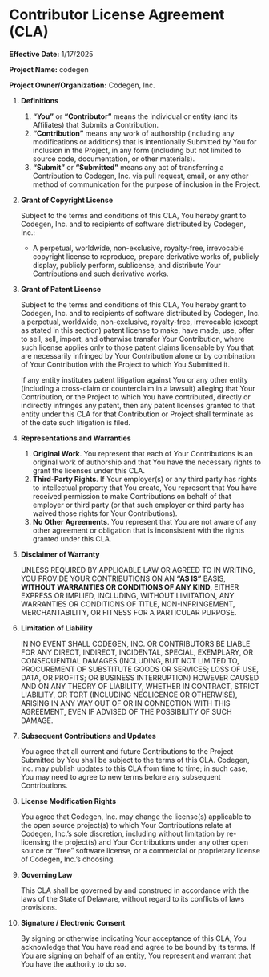 # **Contributor License Agreement (CLA)**

**Effective Date:** 1/17/2025

**Project Name:** codegen

**Project Owner/Organization:** Codegen, Inc.

1. **Definitions**
    1. **“You”** or **“Contributor”** means the individual or entity (and its Affiliates) that Submits a Contribution.
    2. **“Contribution”** means any work of authorship (including any modifications or additions) that is intentionally Submitted by You for inclusion in the Project, in any form (including but not limited to source code, documentation, or other materials).
    3. **“Submit”** or **“Submitted”** means any act of transferring a Contribution to Codegen, Inc. via pull request, email, or any other method of communication for the purpose of inclusion in the Project.
2. **Grant of Copyright License**
    
    Subject to the terms and conditions of this CLA, You hereby grant to Codegen, Inc. and to recipients of software distributed by Codegen, Inc.:
    
    - A perpetual, worldwide, non-exclusive, royalty-free, irrevocable copyright license to reproduce, prepare derivative works of, publicly display, publicly perform, sublicense, and distribute Your Contributions and such derivative works.
3. **Grant of Patent License**
    
    Subject to the terms and conditions of this CLA, You hereby grant to Codegen, Inc. and to recipients of software distributed by Codegen, Inc. a perpetual, worldwide, non-exclusive, royalty-free, irrevocable (except as stated in this section) patent license to make, have made, use, offer to sell, sell, import, and otherwise transfer Your Contribution, where such license applies only to those patent claims licensable by You that are necessarily infringed by Your Contribution alone or by combination of Your Contribution with the Project to which You Submitted it.
    
    If any entity institutes patent litigation against You or any other entity (including a cross-claim or counterclaim in a lawsuit) alleging that Your Contribution, or the Project to which You have contributed, directly or indirectly infringes any patent, then any patent licenses granted to that entity under this CLA for that Contribution or Project shall terminate as of the date such litigation is filed.
    
4. **Representations and Warranties**
    1. **Original Work**. You represent that each of Your Contributions is an original work of authorship and that You have the necessary rights to grant the licenses under this CLA.
    2. **Third-Party Rights**. If Your employer(s) or any third party has rights to intellectual property that You create, You represent that You have received permission to make Contributions on behalf of that employer or third party (or that such employer or third party has waived those rights for Your Contributions).
    3. **No Other Agreements**. You represent that You are not aware of any other agreement or obligation that is inconsistent with the rights granted under this CLA.
5. **Disclaimer of Warranty**
    
    UNLESS REQUIRED BY APPLICABLE LAW OR AGREED TO IN WRITING, YOU PROVIDE YOUR CONTRIBUTIONS ON AN **“AS IS”** BASIS, **WITHOUT WARRANTIES OR CONDITIONS OF ANY KIND**, EITHER EXPRESS OR IMPLIED, INCLUDING, WITHOUT LIMITATION, ANY WARRANTIES OR CONDITIONS OF TITLE, NON-INFRINGEMENT, MERCHANTABILITY, OR FITNESS FOR A PARTICULAR PURPOSE.
    
6. **Limitation of Liability**
    
    IN NO EVENT SHALL CODEGEN, INC. OR CONTRIBUTORS BE LIABLE FOR ANY DIRECT, INDIRECT, INCIDENTAL, SPECIAL, EXEMPLARY, OR CONSEQUENTIAL DAMAGES (INCLUDING, BUT NOT LIMITED TO, PROCUREMENT OF SUBSTITUTE GOODS OR SERVICES; LOSS OF USE, DATA, OR PROFITS; OR BUSINESS INTERRUPTION) HOWEVER CAUSED AND ON ANY THEORY OF LIABILITY, WHETHER IN CONTRACT, STRICT LIABILITY, OR TORT (INCLUDING NEGLIGENCE OR OTHERWISE), ARISING IN ANY WAY OUT OF OR IN CONNECTION WITH THIS AGREEMENT, EVEN IF ADVISED OF THE POSSIBILITY OF SUCH DAMAGE.
    
7. **Subsequent Contributions and Updates**
    
    You agree that all current and future Contributions to the Project Submitted by You shall be subject to the terms of this CLA. Codegen, Inc. may publish updates to this CLA from time to time; in such case, You may need to agree to new terms before any subsequent Contributions.
    
8. **License Modification Rights**
    
    You agree that Codegen, Inc. may change the license(s) applicable to the open source project(s) to which Your Contributions relate at Codegen, Inc.’s sole discretion, including without limitation by re-licensing the project(s) and Your Contributions under any other open source or “free” software license, or a commercial or proprietary license of Codegen, Inc.’s choosing.
    
9. **Governing Law**
    
    This CLA shall be governed by and construed in accordance with the laws of the State of Delaware, without regard to its conflicts of laws provisions.
    
10. **Signature / Electronic Consent**
    
    By signing or otherwise indicating Your acceptance of this CLA, You acknowledge that You have read and agree to be bound by its terms. If You are signing on behalf of an entity, You represent and warrant that You have the authority to do so.
